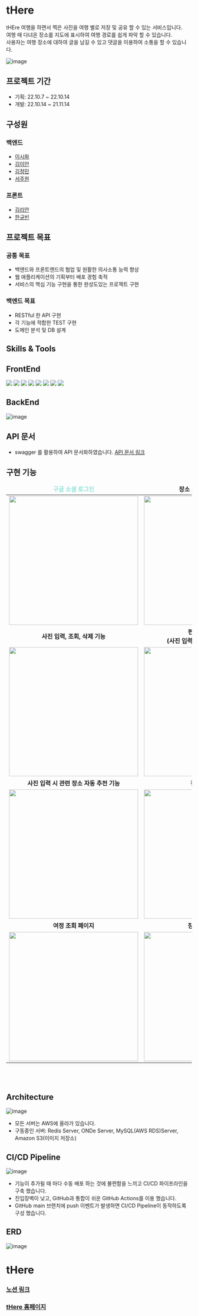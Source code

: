 # tHere

tHEre 여행을 하면서 찍은 사진을 여행 별로 저장 및 공유 할 수 있는 서비스입니다.  
여행 때 다녀온 장소를 지도에 표시하여 여행 경로를 쉽게 파악 할 수 있습니다.  
사용자는 여행 장소에 대하여 글을 남길 수 있고 댓글을 이용하여 소통을 할 수 있습니다.

![image](https://user-images.githubusercontent.com/68500898/201557974-15cb6357-0011-4c6e-88ec-69c35ff00c70.png)

## 프로젝트 기간
- 기획: 22.10.7 ~ 22.10.14
- 개발: 22.10.14 ~ 21.11.14

## 구성원
### 백엔드
- [이시화](https://github.com/roomdoor)
- [김이안](https://github.com/kormeian)
- [김정민](https://github.com/Jungmini0601)
- [서주원](https://github.com/Joowon-Seo)

### 프론트
- [김리안](https://github.com/lianKim)
- [한규빈](https://github.com/kyubhinhan)

## 프로젝트 목표
### 공통 목표
- 백엔드와 프론트엔드의 협업 및 원활한 의사소통 능력 향상
- 웹 애플리케이션의 기획부터 배포 경험 축적
- 서비스의 핵심 기능 구현을 통한 완성도있는 프로젝트 구현
### 백엔드 목표
- RESTful 한 API 구현
- 각 기능에 적합한 TEST 구현
- 도메인 분석 및 DB 설계

## Skills & Tools
## FrontEnd
<img src="https://img.shields.io/badge/html5-E34F26?style=for-the-badge&logo=html5&logoColor=white"> <img src="https://img.shields.io/badge/css3-1572B6?style=for-the-badge&logo=css3&logoColor=white"> <img src="https://img.shields.io/badge/javascript-F7DF1E?style=for-the-badge&logo=javascript&logoColor=white"> <img src="https://img.shields.io/badge/react-61DAFB?style=for-the-badge&logo=react&logoColor=white"> <img src="https://img.shields.io/badge/styled%20components-DB7093?style=for-the-badge&logo=styled-components&logoColor=white"> <img src="https://img.shields.io/badge/jest-C21325?style=for-the-badge&logo=jest&logoColor=white"> <img src="https://img.shields.io/badge/context API-61DAFB?style=for-the-badge&logo=react&logoColor=white"> <img src="https://img.shields.io/badge/kakao map api-F7DF1E?style=for-the-badge&logo=kakao&logoColor=white">

## BackEnd
![image](https://user-images.githubusercontent.com/68500898/201881724-6a25061a-9b39-4587-9f36-a5d3f44de3c7.png)


## API 문서
- swagger 를 활용하여 API 문서화하였습니다.
  [API 문서 링크](http://ec2-3-34-2-239.ap-northeast-2.compute.amazonaws.com:8080/swagger-ui/index.html#/)


## 구현 기능

<table align="center">
  <thead>
    <tr margin-bottom=3px>
      <td width="300" align="center">
        <b style="color:#8fe3d9"> 구글 소셜 로그인</b>
      </td>
      <td width="300" align="center">
        <b>
          장소 카테고리 선택 기능
        </b>
      </td>
    </tr>
  </thead>
  <tbody>
    <tr>
      <td width="300" align="center">
        <img src="https://user-images.githubusercontent.com/68500898/201556356-0eac263b-c161-4aec-9723-cf6eb1117b5d.gif" width="350">
      </td>
      <td width="300" align="center">
        <img src="https://user-images.githubusercontent.com/108394338/201659547-0d874a0e-af56-4808-b12a-f26d336ab730.gif" width="350">
      </td>
    </tr>
    <tr>
      <td width="300" align="center">
        <b>
          사진 입력, 조회, 삭제 기능
        </b>
      </td>
      <td width="300" align="center">
        <b>
          편리한 시간 선택<br />(사진 입력 시 자동으로 시간 추천)
        </b>
      </td>
    </tr>
    <tr>
      <td width="300" align="center">
        <img src="https://user-images.githubusercontent.com/108394338/201657042-b46832a6-e379-4f1d-810e-fb279f804008.gif" width="350"  > 
      </td>
      <td width="300" align="center">
        <img src="https://user-images.githubusercontent.com/108394338/201658354-5d3e3432-20cd-4bfd-affa-a7a9766a6559.gif" width="350" >
      </td>
    </tr>
    <tr>
      <td width="300" align="center">
        <b>
          사진 입력 시 관련 장소 자동 추천 기능
        </b>
      </td>
      <td width="300" align="center">
        <b>
          장소 검색 기능
        </b>
      </td>
    </tr>
    <tr>
      <td width="300" align="center">
        <img src="https://user-images.githubusercontent.com/108394338/201651973-cf8561cf-1f62-4a5a-a3ea-91619d232dfa.gif" width="350"  > 
      </td>
      <td width="300" align="center">
        <img src="https://user-images.githubusercontent.com/108394338/201650886-544ee779-0246-496e-a123-876269a59cbd.gif" width="350" >
      </td>
    </tr>
   <tr>
      <td width="300" align="center">
        <b>
          여정 조회 페이지
        </b>
        </td>
        <td width="300" align="center">
          <b>
            장소 조회 페이지
          </b>
        </td>
      </tr>
      <tr>
        <td width="300" align="center">
          <img src="https://user-images.githubusercontent.com/68500898/201556167-7d13f5f3-514b-4d74-94bc-900663941397.gif" width="350"  > 
        </td>
        <td width="300" align="center">
          <img src="https://user-images.githubusercontent.com/68500898/201556298-198a1b09-5710-4346-bad5-24584a11079b.gif" width="350" >
        </td>
      </tr>
  </tbody>
</table>


<br><br>

## Architecture
![image](https://user-images.githubusercontent.com/68500898/201556520-be86f647-5a86-42d2-9994-4cccaa34e1dc.png)
- 모든 서버는 AWS에 올라가 있습니다.
- 구동중인 서버: Redis Server, ONDe Server, MySQL(AWS RDS)Server, Amazon S3(이미지 저장소)

## CI/CD Pipeline
![image](https://user-images.githubusercontent.com/68500898/201556557-b53fa936-8283-4907-b5b3-c6aa3db2563c.png)
- 기능이 추가될 때 마다 수동 배포 하는 것에 불편함을 느끼고 CI/CD 파이프라인을 구축 했습니다.
- 진입장벽이 낮고, GitHub과 통합이 쉬운 GitHub Actions를 이용 했습니다.
- GitHub main 브렌치에 push 이벤트가 발생하면 CI/CD Pipeline이 동작하도록 구성 했습니다.

## ERD
![image](https://user-images.githubusercontent.com/68500898/201557057-874d2c5f-e856-4d66-9562-cab5350ed5b6.png)

# tHere
### [노션 링크](https://www.notion.so/ONDE-17658ae87a9b4ac6b8502b1dc276951d)
### [tHere 홈페이지](http://ec2-3-34-2-239.ap-northeast-2.compute.amazonaws.com)

